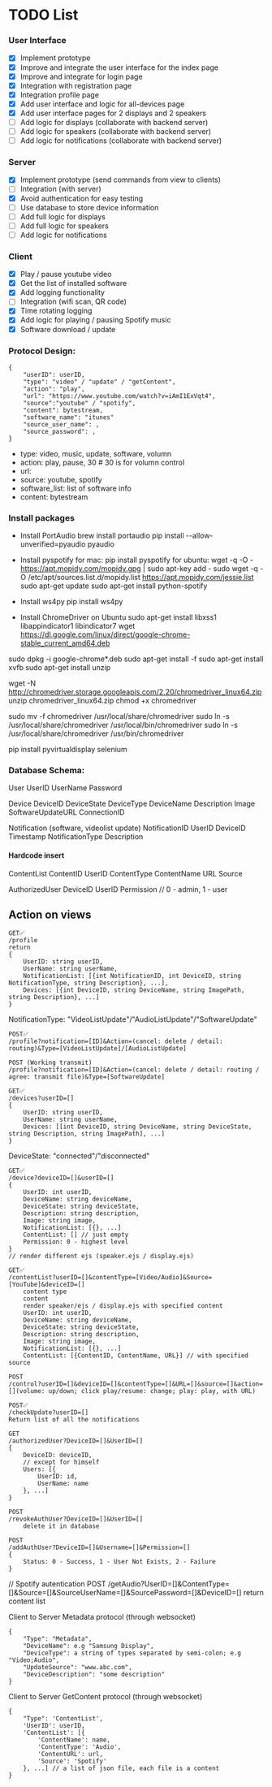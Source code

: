 # TODO List
### User Interface
- [x] Implement prototype
- [x] Improve and integrate the user interface for the index page
- [x] Improve and integrate for login page
- [x] Integration with registration page
- [x] Integration profile page
- [x] Add user interface and logic for all-devices page 
- [x] Add user interface pages for 2 displays and 2 speakers
- [ ] Add logic for displays (collaborate with backend server)
- [ ] Add logic for speakers (collaborate with backend server)
- [ ] Add logic for notifications (collaborate with backend server)

### Server
- [x] Implement prototype (send commands from view to clients)
- [ ] Integration (with server)
- [x] Avoid authentication for easy testing
- [ ] Use database to store device information
- [ ] Add full logic for displays
- [ ] Add full logic for speakers
- [ ] Add logic for notifications

### Client
- [x] Play / pause youtube video
- [x] Get the list of installed software
- [x] Add logging functionality
- [ ] Integration (wifi scan, QR code)
- [x] Time rotating logging  
- [x] Add logic for playing / pausing Spotify music
- [x] Software download / update

### Protocol Design: 
```
{
    "userID": userID,
    "type": "video" / "update" / "getContent",
    "action": "play",
    "url": "https://www.youtube.com/watch?v=iAmI1ExVqt4",
    "source":"youtube" / "spotify",
    "content": bytestream,
    "software_name": "itunes"
    "source_user_name": ,
    "source_password": ,
}
```

* type: video, music, update, software, volumn
* action: play, pause, 30   # 30 is for volumn control
* url: 
* source: youtube, spotify
* software_list: list of software info
* content: bytestream

### Install packages
* Install PortAudio
brew install portaudio
pip install --allow-unverified=pyaudio pyaudio

* Install pyspotify
for mac: pip install pyspotify
for ubuntu: wget -q -O - https://apt.mopidy.com/mopidy.gpg | sudo apt-key add -
sudo wget -q -O /etc/apt/sources.list.d/mopidy.list https://apt.mopidy.com/jessie.list
sudo apt-get update
sudo apt-get install python-spotify

* Install ws4py
pip install ws4py

* Install ChromeDriver on Ubuntu
sudo apt-get install libxss1 libappindicator1 libindicator7
wget https://dl.google.com/linux/direct/google-chrome-stable_current_amd64.deb

sudo dpkg -i google-chrome*.deb
sudo apt-get install -f
sudo apt-get install xvfb
sudo apt-get install unzip

wget -N http://chromedriver.storage.googleapis.com/2.20/chromedriver_linux64.zip
unzip chromedriver_linux64.zip
chmod +x chromedriver

sudo mv -f chromedriver /usr/local/share/chromedriver
sudo ln -s /usr/local/share/chromedriver /usr/local/bin/chromedriver
sudo ln -s /usr/local/share/chromedriver /usr/bin/chromedriver

pip install pyvirtualdisplay selenium


### Database Schema:
User
	UserID
	UserName
	Password

Device
	DeviceID
	DeviceState
	DeviceType
	<!-- UserID -->
	DeviceName
	Description
	Image
	SoftwareUpdateURL
	ConnectionID

Notification (software, videolist update)
	NotificationID
	UserID
	DeviceID
	Timestamp
	NotificationType
	Description

#### Hardcode insert
ContentList
	ContentID
	UserID
	ContentType
	ContentName
	URL
	Source

AuthorizedUser
	DeviceID
	UserID
	Permission // 0 - admin, 1 - user

## Action on views

```
GET✅
/profile
return
{
    UserID: string userID,
	UserName: string userName,
	NotificationList: [{int NotificationID, int DeviceID, string NotificationType, string Description}, ...],
	Devices: [{int DeviceID, string DeviceName, string ImagePath, string Description}, ...]
}
```

NotificationType: "VideoListUpdate"/"AudioListUpdate"/"SoftwareUpdate"

```
POST✅
/profile?notification=[ID]&Action=(cancel: delete / detail: routing)&Type=[VideoListUpdate]/[AudioListUpdate]
```

```
POST (Working transmit)
/profile?notification=[ID]&Action=(cancel: delete / detail: routing / agree: transmit file)&Type=[SoftwareUpdate]
```

```
GET✅
/devices?userID=[]
{
    UserID: string userID,
	UserName: string userName,
	Devices: [[int DeviceID, string DeviceName, string DeviceState, string Description, string ImagePath], ...]
}
```

DeviceState: "connected"/"disconnected"

```
GET✅
/device?deviceID=[]&userID=[]
{
    UserID: int userID,
	DeviceName: string deviceName,
	DeviceState: string deviceState,
	Description: string description,
	Image: string image,
	NotificationList: [{}, ...]
	ContentList: [] // just empty
	Permission: 0 - highest level
}
// render different ejs (speaker.ejs / display.ejs)
```
```
GET✅
/contentList?userID=[]&contentType=[Video/Audio]&Source=[YouTube]&deviceID=[]
	content type
	content
	render speaker/ejs / display.ejs with specified content
    UserID: int userID,
	DeviceName: string deviceName,
	DeviceState: string deviceState,
	Description: string description,
	Image: string image,
	NotificationList: [{}, ...]
	ContentList: [{ContentID, ContentName, URL}] // with specified source
```

```
POST
/control?userID=[]&deviceID=[]&contentType=[]&URL=[]&source=[]&action=[](volume: up/down; click play/resume: change; play: play, with URL)
```

```
POST✅
/checkUpdate?userID=[]
Return list of all the notifications
```

```
GET
/authorizedUser?DeviceID=[]&UserID=[]
{
	DeviceID: deviceID,
	// except for himself
	Users: [{
		UserID: id,
		UserName: name
	}, ...]
}
```

```
POST
/revokeAuthUser?DeviceID=[]&UserID=[]
	delete it in database
```

```
POST
/addAuthUser?DeviceID=[]&Username=[]&Permission=[]
{
	Status: 0 - Success, 1 - User Not Exists, 2 - Failure
}
```

// Spotify autentication
POST
/getAudio?UserID=[]&ContentType=[]&Source=[]&SourceUserName=[]&SourcePassword=[]&DeviceID=[]
return content list

Client to Server Metadata protocol (through websocket)
```
{
	"Type": "Metadata",
    "DeviceName": e.g "Samsung Display",  
    "DeviceType": a string of types separated by semi-colon; e.g "Video;Audio",
    "UpdateSource": "www.abc.com",
    "DeviceDescription": "some description"
}
```
Client to Server GetContent protocol (through websocket)
```
{
	"Type": 'ContentList',
	'UserID': userID,
	'ContentList': [{
		'ContentName': name,
		'ContentType': 'Audio',
		'ContentURL': url,
		'Source': 'Spotify'
	}, ...] // a list of json file, each file is a content
}
```